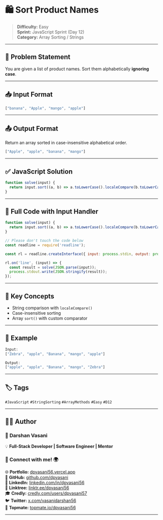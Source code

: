 # 🛍️ Sort Product Names

> **Difficulty:** Easy  
> **Sprint:** JavaScript Sprint (Day 12)  
> **Category:** Array Sorting / Strings

---

## 🧩 Problem Statement

You are given a list of product names. Sort them alphabetically **ignoring case**.

---

## 📥 Input Format

```js
["banana", "Apple", "mango", "apple"]
```

---

## 📤 Output Format

Return an array sorted in case-insensitive alphabetical order.

```js
["Apple", "apple", "banana", "mango"]
```

---

## ✅ JavaScript Solution

```js
function solve(input) {
  return input.sort((a, b) => a.toLowerCase().localeCompare(b.toLowerCase()));
}
```

---

## 📜 Full Code with Input Handler

```js
function solve(input) {
  return input.sort((a, b) => a.toLowerCase().localeCompare(b.toLowerCase()));
}

// Please don't touch the code below
const readline = require('readline');

const rl = readline.createInterface({ input: process.stdin, output: process.stdout });

rl.on('line', (input) => {
  const result = solve(JSON.parse(input));
  process.stdout.write(JSON.stringify(result));
});
```

---

## 🧠 Key Concepts

- String comparison with `localeCompare()`
- Case-insensitive sorting
- Array `sort()` with custom comparator

---

## 🧪 Example

```js
Input:
["Zebra", "apple", "Banana", "mango", "apple"]

Output:
["apple", "apple", "Banana", "mango", "Zebra"]
```

---

## 🏷️ Tags

`#JavaScript` `#StringSorting` `#ArrayMethods` `#Easy` `#D12`

---

## 👨‍💻 Author  

### 🚀 **Darshan Vasani**  
💡 **Full-Stack Developer | Software Engineer | Mentor**    

### 🔗 Connect with me! 🌍  
🌐 **Portfolio:** [dpvasani56.vercel.app](https://dpvasani56.vercel.app/)  
🐙 **GitHub:** [github.com/dpvasani](https://github.com/dpvasani)  
💼 **LinkedIn:** [linkedin.com/in/dpvasani56](https://www.linkedin.com/in/dpvasani56/)  
🌳 **Linktree:** [linktr.ee/dpvasani56](https://linktr.ee/dpvasani56)  
🎓 **Credly:** [credly.com/users/dpvasani57](https://www.credly.com/users/dpvasani57/)  
🐦 **Twitter:** [x.com/vasanidarshan56](https://x.com/vasanidarshan56)  
📢 **Topmate:** [topmate.io/dpvasani56](https://topmate.io/dpvasani56)  

---